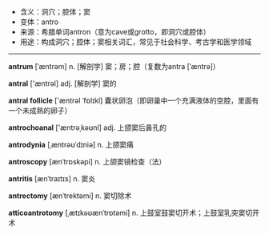 - <span class="definition">含义：洞穴；腔体；窦</span>
- <span class="definition">变体：antro</span>
- <span class="definition">来源：希腊单词antron（意为cave或grotto，即洞穴或腔体）</span>
- <span class="definition">用途：构成洞穴；腔体；窦相关词汇，常见于社会科学、考古学和医学领域</span>

---

<span class="vocabulary">**antrum**</span> [ˈæntrəm] n. [解剖学] 窦；房；腔（复数为antra [ˈæntrə]）

<span class="vocabulary">**antral**</span> ['æntrəl] adj. [解剖学] 窦的

<span class="vocabulary">**antral follicle**</span> ['æntrəl ˈfɒlɪkl] 囊状卵泡（即卵巢中一个充满液体的空腔，里面有一个未成熟的卵子）

<span class="vocabulary">**antrochoanal**</span> ['æntrəˌkəʊnl] adj. 上颌窦后鼻孔的  

<span class="vocabulary">**antrodynia**</span> [ˌæntrəʊˈdɪniə] n. 上颌窦痛

<span class="vocabulary">**antroscopy**</span> [ænˈtrɒskəpi] n. 上颌窦镜检查（法）

<span class="vocabulary">**antritis**</span> [ænˈtraɪtɪs] n. 窦炎   

<span class="vocabulary">**antrectomy**</span> [ænˈtrektəmi] n. 窦切除术

<span class="vocabulary">**atticoantrotomy**</span> [ˌætɪkəʊænˈtrɒtəmi] n. 上鼓室鼓窦切开术；上鼓室乳突窦切开术

